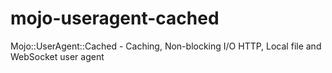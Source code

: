 # mojo-useragent-cached
Mojo::UserAgent::Cached - Caching, Non-blocking I/O HTTP, Local file and WebSocket user agent
